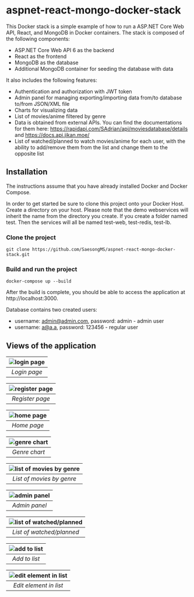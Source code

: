 # aspnet-react-mongo-docker-stack

This Docker stack is a simple example of how to run a ASP.NET Core Web API, React, and MongoDB in Docker containers. The stack is composed of the following components:
- ASP.NET Core Web API 6 as the backend
- React as the frontend
- MongoDB as the database
- Additional MongoDB container for seeding the database with data

It also includes the following features:
- Authentication and authorization with JWT token
- Admin panel for managing exporting/importing data from/to database to/from JSON/XML file
- Charts for visualizing data
- List of movies/anime filtered by genre
- Data is obtained from external APIs. You can find the documentations for them here: https://rapidapi.com/SAdrian/api/moviesdatabase/details and https://docs.api.jikan.moe/
- List of watched/planned to watch movies/anime for each user, with the ability to add/remove them from the list and change them to the opposite list

## Installation
The instructions assume that you have already installed Docker and Docker Compose.

In order to get started be sure to clone this project onto your Docker Host. Create a directory on your host. Please note that the demo webservices will inherit the name from the directory you create. If you create a folder named test. Then the services will all be named test-web, test-redis, test-lb.

### Clone the project
```
git clone https://github.com/SaesongMS/aspnet-react-mongo-docker-stack.git
```

### Build and run the project
```
docker-compose up --build
```

After the build is complete, you should be able to access the application at http://localhost:3000.

Database contains two created users:
- username: admin@admin.com, password: admin - admin user
- username: a@a.a, password: 123456 - regular user

## Views of the application

|![login page](examples/login.JPG)|
|:--:|
|*Login page*|

|![register page](examples/register.JPG)|
|:--:|
|*Register page*|

|![home page](examples/home.JPG)|
|:--:|
|*Home page*|

|![genre chart](examples/genre-chart.JPG)|
|:--:|
|*Genre chart*|

|![list of movies by genre](examples/genre-movies.JPG)|
|:--:|
|*List of movies by genre*|

|![admin panel](examples/admin-panel.JPG)|
|:--:|
|*Admin panel*|

|![list of watched/planned](examples/list.JPG)|
|:--:|
|*List of watched/planned*|

|![add to list](examples/list_add.JPG)|
|:--:|
|*Add to list*|

|![edit element in list](examples/list_edit.JPG)|
|:--:|
|*Edit element in list*|
